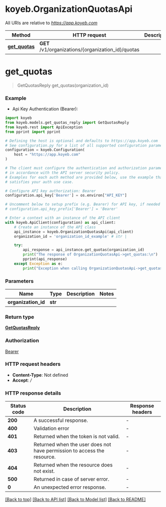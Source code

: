 # koyeb.OrganizationQuotasApi

All URIs are relative to *https://app.koyeb.com*

Method | HTTP request | Description
------------- | ------------- | -------------
[**get_quotas**](OrganizationQuotasApi.md#get_quotas) | **GET** /v1/organizations/{organization_id}/quotas | 


# **get_quotas**
> GetQuotasReply get_quotas(organization_id)



### Example

* Api Key Authentication (Bearer):

```python
import koyeb
from koyeb.models.get_quotas_reply import GetQuotasReply
from koyeb.rest import ApiException
from pprint import pprint

# Defining the host is optional and defaults to https://app.koyeb.com
# See configuration.py for a list of all supported configuration parameters.
configuration = koyeb.Configuration(
    host = "https://app.koyeb.com"
)

# The client must configure the authentication and authorization parameters
# in accordance with the API server security policy.
# Examples for each auth method are provided below, use the example that
# satisfies your auth use case.

# Configure API key authorization: Bearer
configuration.api_key['Bearer'] = os.environ["API_KEY"]

# Uncomment below to setup prefix (e.g. Bearer) for API key, if needed
# configuration.api_key_prefix['Bearer'] = 'Bearer'

# Enter a context with an instance of the API client
with koyeb.ApiClient(configuration) as api_client:
    # Create an instance of the API class
    api_instance = koyeb.OrganizationQuotasApi(api_client)
    organization_id = 'organization_id_example' # str | 

    try:
        api_response = api_instance.get_quotas(organization_id)
        print("The response of OrganizationQuotasApi->get_quotas:\n")
        pprint(api_response)
    except Exception as e:
        print("Exception when calling OrganizationQuotasApi->get_quotas: %s\n" % e)
```



### Parameters


Name | Type | Description  | Notes
------------- | ------------- | ------------- | -------------
 **organization_id** | **str**|  | 

### Return type

[**GetQuotasReply**](GetQuotasReply.md)

### Authorization

[Bearer](../README.md#Bearer)

### HTTP request headers

 - **Content-Type**: Not defined
 - **Accept**: */*

### HTTP response details

| Status code | Description | Response headers |
|-------------|-------------|------------------|
**200** | A successful response. |  -  |
**400** | Validation error |  -  |
**401** | Returned when the token is not valid. |  -  |
**403** | Returned when the user does not have permission to access the resource. |  -  |
**404** | Returned when the resource does not exist. |  -  |
**500** | Returned in case of server error. |  -  |
**0** | An unexpected error response. |  -  |

[[Back to top]](#) [[Back to API list]](../README.md#documentation-for-api-endpoints) [[Back to Model list]](../README.md#documentation-for-models) [[Back to README]](../README.md)

